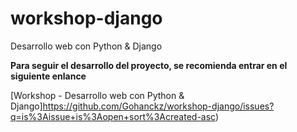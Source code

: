 # workshop-django
Desarrollo web con Python &amp; Django

**Para seguir el desarrollo del proyecto, se recomienda entrar en el siguiente enlance**

[Workshop - Desarrollo web con Python & Django]https://github.com/Gohanckz/workshop-django/issues?q=is%3Aissue+is%3Aopen+sort%3Acreated-asc)

